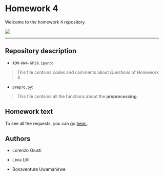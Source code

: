 # Homework 4 

Welcome to the homework 4 repository.

<div style=“align:center"> <img src="https://img.im-cdn.it/assets/2018113001/img/common/og-image-600x600.png"> </div>



*******************************************************
## Repository description

* `ADM-HW4-GP29.ipynb`:
> This file contains codes and comments about <i>Questions</i> of Homework 4 .

* `prepro.py`:
> This file contains all the functions about the <b>preprocessing</b>.


## Homework text

To see all the requests, you can go <a href = "https://github.com/CriMenghini/ADM-2018/tree/master/Homework_4"> here </a>.



## Authors

* Lorenzo Giusti



* Livia Lilli


* Bonaventure Uwamahirwe 
